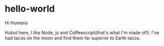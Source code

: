 # hello-world

Hi Humans

Hubot here, I like Node, js and Coffeescript(that's what I'm made of!).
I've had tacos on the moon and find them far superior to Earth tacos.
